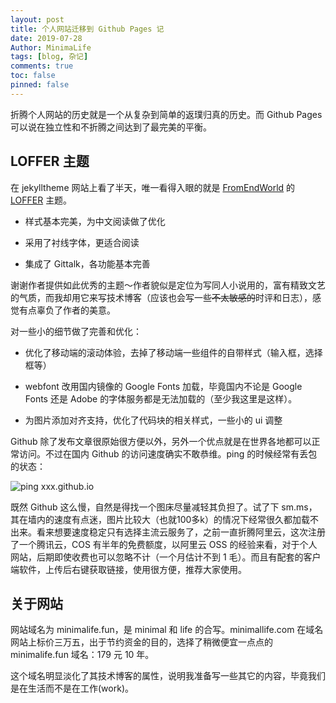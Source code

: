 ```yaml
---
layout: post
title: 个人网站迁移到 Github Pages 记
date: 2019-07-28
Author: MinimaLife
tags: [blog, 杂记]
comments: true
toc: false
pinned: false
---
```

折腾个人网站的历史就是一个从复杂到简单的返璞归真的历史。而 Github Pages 可以说在独立性和不折腾之间达到了最完美的平衡。

## LOFFER 主题

在 jekylltheme 网站上看了半天，唯一看得入眼的就是 [FromEndWorld](https://github.com/FromEndWorld) 的 [LOFFER](https://github.com/FromEndWorld/LOFFER) 主题。

* 样式基本完美，为中文阅读做了优化

* 采用了衬线字体，更适合阅读
<!-- more -->
* 集成了 Gittalk，各功能基本完善

谢谢作者提供如此优秀的主题～作者貌似是定位为写同人小说用的，富有精致文艺的气质，而我却用它来写技术博客（应该也会写一些~~不太敏感的~~时评和日志），感觉有点辜负了作者的美意。

对一些小的细节做了完善和优化：

* 优化了移动端的滚动体验，去掉了移动端一些组件的自带样式（输入框，选择框等）

* webfont 改用国内镜像的 Google Fonts 加载，毕竟国内不论是 Google Fonts 还是 Adobe 的字体服务都是无法加载的（至少我这里是这样）。

* 为图片添加对齐支持，优化了代码块的相关样式，一些小的 ui 调整

Github 除了发布文章很原始很方便以外，另外一个优点就是在世界各地都可以正常访问。不过在国内 Github 的访问速度确实不敢恭维。ping 的时候经常有丢包的状态：

![ping xxx.github.io](https://minimalife-1259728342.cos.ap-shanghai.myqcloud.com/img/2019-07/2019-07-28%2022.31.05.png?center)

既然 Github 这么慢，自然是得找一个图床尽量减轻其负担了。试了下 sm.ms，其在墙内的速度有点迷，图片比较大（也就100多k）的情况下经常很久都加载不出来。看来想要速度稳定只有选择主流云服务了，之前一直折腾阿里云，这次注册了一个腾讯云，COS 有半年的免费额度，以阿里云 OSS 的经验来看，对于个人网站，后期即使收费也可以忽略不计（一个月估计不到 1 毛）。而且有配套的客户端软件，上传后右键获取链接，使用很方便，推荐大家使用。

## 关于网站

网站域名为 minimalife.fun，是 minimal 和 life 的合写。minimallife.com 在域名网站上标价三万五，出于节约资金的目的，选择了稍微便宜一点点的 minimalife.fun 域名：179 元 10 年。

这个域名明显淡化了其技术博客的属性，说明我准备写一些其它的内容，毕竟我们是在生活而不是在工作(work)。